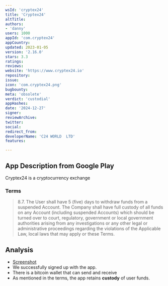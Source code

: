 ```yaml
---
wsId: 'cryptex24'
title: 'Cryptex24'
altTitle: 
authors:
- 'danny'
users: 1000
appId: 'com.cryptex24'
appCountry: 
updated: 2023-01-05
version: '2.16.0'
stars: 3.3
ratings: 
reviews: 
website: 'https://www.cryptex24.io'
repository: 
issue: 
icon: 'com.cryptex24.png'
bugbounty: 
meta: 'obsolete'
verdict: 'custodial'
appHashes: 
date: '2024-12-27'
signer: 
reviewArchive: 
twitter: 
social: 
redirect_from: 
developerName: 'C24 WORLD  LTD'
features: 

---
```


## App Description from Google Play 

Cryptex24 is a cryptocurrency exchange 

### Terms 

> 8.7. The User shall have 5 (five) days to withdraw funds from a suspended Account. The Company shall have full custody of all funds on any Account (including suspended Accounts) which should be turned over to court, regulatory, government or local government authorities arising from any investigations or any other legal or administrative proceedings regarding the violations of the Applicable Law, local laws that may apply or these Terms.

## Analysis 

- [Screenshot](https://twitter.com/BitcoinWalletz/status/1660467140359495680)
- We successfully signed up with the app.
- There is a bitcoin wallet that can send and receive 
- As mentioned in the terms, the app retains **custody** of user funds.